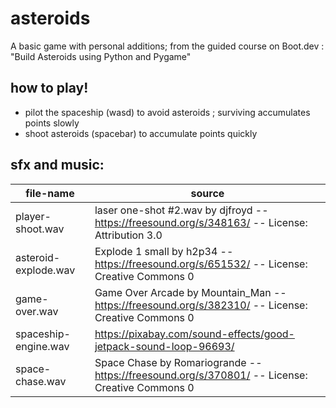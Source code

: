 # asteroids
A basic game with personal additions; from the guided course on Boot.dev : "Build Asteroids using Python and Pygame"

## how to play!
- pilot the spaceship (wasd) to avoid asteroids ; surviving accumulates points slowly
- shoot asteroids (spacebar) to accumulate points quickly

## sfx and music:

| file-name | source |
| --------- | ------ |
| player-shoot.wav | laser one-shot #2.wav by djfroyd -- https://freesound.org/s/348163/ -- License: Attribution 3.0 |
| asteroid-explode.wav | Explode 1 small by h2p34 -- https://freesound.org/s/651532/ -- License: Creative Commons 0 |
game-over.wav | Game Over Arcade by Mountain_Man -- https://freesound.org/s/382310/ -- License: Creative Commons 0
| spaceship-engine.wav | https://pixabay.com/sound-effects/good-jetpack-sound-loop-96693/ |
| space-chase.wav | Space Chase by Romariogrande -- https://freesound.org/s/370801/ -- License: Creative Commons 0 |
